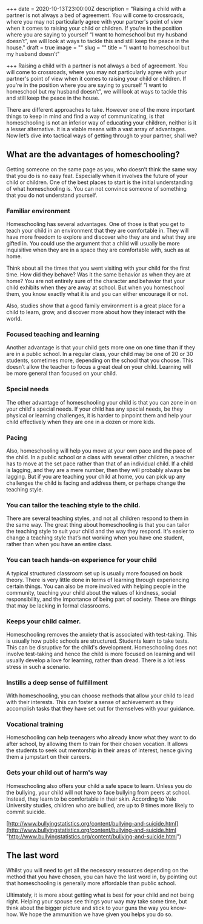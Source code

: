 +++
date = 2020-10-13T23:00:00Z
description = "Raising a child with a partner is not always a bed of agreement. You will come to crossroads, where you may not particularly agree with your partner's point of view when it comes to raising your child or children. If you're in the position where you are saying to yourself “I want to homeschool but my husband doesn’t”, we will look at ways to tackle this and still keep the peace in the house."
draft = true
image = ""
slug = ""
title = "I want to homeschool but my husband doesn’t"

+++
Raising a child with a partner is not always a bed of agreement. You will come to crossroads, where you may not particularly agree with your partner's point of view when it comes to raising your child or children. If you're in the position where you are saying to yourself “I want to homeschool but my husband doesn’t”, we will look at ways to tackle this and still keep the peace in the house.

There are different approaches to take. However one of the more important things to keep in mind and find a way of communicating, is that homeschooling is not an inferior way of educating your children, neither is it a lesser alternative. It is a viable means with a vast array of advantages. Now let’s dive into tactical ways of getting through to your partner, shall we?

## What are the advantages of homeschooling?

Getting someone on the same page as you, who doesn’t think the same way that you do is no easy feat. Especially when it involves the future of your child or children. One of the best places to start is the initial understanding of what homeschooling is. You can not convince someone of something that you do not understand yourself.

### Familiar environment

Homeschooling has several advantages. One of those is that you get to teach your child in an environment that they are comfortable in. They will have more freedom to explore and discover who they are and what they are gifted in. You could use the argument that a child will usually be more inquisitive when they are in a space they are comfortable with, such as at home.

Think about all the times that you went visiting with your child for the first time. How did they behave? Was it the same behavior as when they are at home? You are not entirely sure of the character and behavior that your child exhibits when they are away at school. But when you homeschool them, you know exactly what it is and you can either encourage it or not.

Also, studies show that a good family environment is a great place for a child to learn, grow, and discover more about how they interact with the world.

### Focused teaching and learning

Another advantage is that your child gets more one on one time than if they are in a public school. In a regular class, your child may be one of 20 or 30 students, sometimes more, depending on the school that you choose. This doesn’t allow the teacher to focus a great deal on your child. Learning will be more general than focused on your child.

### Special needs

The other advantage of homeschooling your child is that you can zone in on your child's special needs. If your child has any special needs, be they physical or learning challenges, it is harder to pinpoint them and help your child effectively when they are one in a dozen or more kids.

### Pacing

Also, homeschooling will help you move at your own pace and the pace of the child. In a public school or a class with several other children, a teacher has to move at the set pace rather than that of an individual child. If a child is lagging, and they are a mere number, then they will probably always be lagging. But if you are teaching your child at home, you can pick up any challenges the child is facing and address them, or perhaps change the teaching style.

### You can tailor the teaching style to the child.

There are several teaching styles, and not all children respond to them in the same way. The great thing about homeschooling is that you can tailor the teaching style to suit your child and the way they respond. It's easier to change a teaching style that’s not working when you have one student, rather than when you have an entire class.

### You can teach hands-on experience for your child

A typical structured classroom set up is usually more focused on book theory. There is very little done in terms of learning through experiencing certain things. You can also be more involved with helping people in the community, teaching your child about the values of kindness, social responsibility, and the importance of being part of society. These are things that may be lacking in formal classrooms.

### Keeps your child calmer.

Homeschooling removes the anxiety that is associated with test-taking. This is usually how public schools are structured. Students learn to take tests. This can be disruptive for the child's development. Homeschooling does not involve test-taking and hence the child is more focused on learning and will usually develop a love for learning, rather than dread. There is a lot less stress in such a scenario.

### Instills a deep sense of fulfillment

With homeschooling, you can choose methods that allow your child to lead with their interests. This can foster a sense of achievement as they accomplish tasks that they have set out for themselves with your guidance.

### Vocational training

Homeschooling can help teenagers who already know what they want to do after school, by allowing them to train for their chosen vocation. It allows the students to seek out mentorship in their areas of interest, hence giving them a jumpstart on their careers.

### Gets your child out of harm's way

Homeschooling also offers your child a safe space to learn. Unless you do the bullying, your child will not have to face bullying from peers at school. Instead, they learn to be comfortable in their skin. According to Yale University studies, children who are bullied, are up to 9 times more likely to commit suicide.

[http://www.bullyingstatistics.org/content/bullying-and-suicide.html](http://www.bullyingstatistics.org/content/bullying-and-suicide.html "http://www.bullyingstatistics.org/content/bullying-and-suicide.html")

## The last word

Whilst you will need to get all the necessary resources depending on the method that you have chosen, you can have the last word in, by pointing out that homeschooling is generally more affordable than public school.

Ultimately, it is more about getting what is best for your child and not being right. Helping your spouse see things your way may take some time, but think about the bigger picture and stick to your guns the way you know-how. We hope the ammunition we have given you helps you do so.